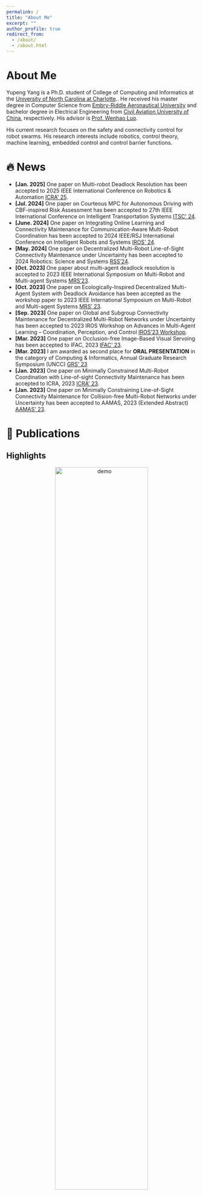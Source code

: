 ```yaml
---
permalink: /
title: "About Me"
excerpt: ""
author_profile: true
redirect_from: 
  - /about/
  - /about.html
---
```


<span class='anchor' id='about-me'></span>
# About Me

Yupeng Yang is a Ph.D. student of College of Computing and Informatics at the [University of North Carolina at Charlotte](https://www.charlotte.edu/).. He received his master degree in Computer Science from [Embry-Riddle Aeronautical University](https://erau.edu/) and bachelor degree in Electrical Engineering from [Civil Aviation University of China](https://www.cauc.edu.cn/en/), respectively. His advisor is [Prof. Wenhao Luo](https://cs.uic.edu/profiles/luo-wenhao/). 

His current research focuses on the safety and connectivity control for robot swarms. His research interests include robotics, control theory, machine learning, embedded control and control barrier functions.


# 🔥 News
<!-- - **[Mar. 2025]** Our paper about Vehicle Lateral Motion Prediction is accepted to [IAV' 25](https://events.engineering.asu.edu/iav-2025/). -->
- **[Jan. 2025]** One paper on Multi-robot Deadlock Resolution has been accepted to 2025 IEEE International Conference on Robotics & Automation [ICRA' 25](https://2025.ieee-icra.org/).
- **[Jul. 2024]** One paper on Courteous MPC for Autonomous Driving with CBF-inspired Risk Assessment has been accepted to 27th IEEE International Conference on Intelligent Transportation Systems [ITSC' 24](https://ieee-itsc.org/2024/).
- **[June. 2024]** One paper on Integrating Online Learning and Connectivity Maintenance for Communication-Aware Multi-Robot Coordination has been accepted to 2024 IEEE/RSJ International Conference on Intelligent Robots and Systems [IROS' 24](https://iros2024-abudhabi.org/).
- **[May. 2024]** One paper on Decentralized Multi-Robot Line-of-Sight Connectivity Maintenance under Uncertainty has been accepted to 2024 Robotics: Science and Systems [RSS’24](https://roboticsconference.org/).
- **[Oct. 2023]** One paper about multi-agent deadlock resolution is accepted to 2023 IEEE International Symposium on Multi-Robot and Multi-agent Systems [MRS’23](https://sites.bu.edu/mrs2023/).
- **[Oct. 2023]** One paper on Ecologically-Inspired Decentralized Multi-Agent System with Deadlock Avoidance has been accepted as the workshop paper to 2023 IEEE International Symposium on Multi-Robot and Multi-agent Systems  [MRS’ 23](https://sites.bu.edu/mrs2023/).
- **[Sep. 2023]** One paper on Global and Subgroup Connectivity Maintenance for Decentralized Multi-Robot Networks under Uncertainty has been accepted to 2023 IROS Workshop on Advances in Multi-Agent Learning – Coordination, Perception, and Control [IROS’23 Workshop](https://ieee-iros.org/).
- **[Mar. 2023]** One paper on Occlusion-free Image-Based Visual Servoing has been accepted to IFAC, 2023 [IFAC’ 23](https://www.ifac2023.org/).
- **[Mar. 2023]**  I am awarded as second place for **ORAL PRESENTATION** in the category of Computing & Informatics, Annual Graduate Research Symposium (UNCC) [GRS' 23](https://gpsg.charlotte.edu/graduate-research-symposium/graduate-research-symposium/previous-symposium-programs)
- **[Jan. 2023]**  One paper on Minimally Constrained Multi-Robot Coordination with Line-of-sight Connectivity Maintenance has been accepted to ICRA, 2023 [ICRA' 23](https://www.icra2023.org/).
- **[Jan. 2023]**  One paper on Minimally Constraining Line-of-Sight Connectivity Maintenance for Collision-free Multi-Robot Networks under Uncertainty has been accepted to AAMAS, 2023 (Extended Abstract) [AAMAS' 23](https://aamas2023.soton.ac.uk/).


# 📝 Publications
## Highlights
<style>
.paper-box-image {
  text-align: center;
}
.paper-image {
  display: block;
  margin: 0 auto;
}
</style>

<div class='paper-box'><div class='paper-box-image'><img src='images/0204.gif' alt="demo" width="70%" class="paper-image"></div>
<div class='paper-box-text' markdown="1">

**Adaptive Deadlock Avoidance for Decentralized Multi-Agent Systems via CBF-inspired Risk Measurement**

Yanze Zhang, Yiwei Lyu, Siwon Jo, Yupeng Yang, Wenhao Luo

**IEEE International Conference on Robotics and Automation (ICRA), 2025**

[**Paper**](https://arxiv.org/abs/2503.09621)

- We present a novel decentralized framework that ensures both efficient task execution and deadlock 
resolution for multi-agent systems, which enables co-optimization 
between the task-related controller and deadlock resolution
controller, yielding smoother robots’ motion with improved overall task execution efficiency
</div>
</div> 

<!-- <style>
.paper-box-image {
  text-align: center;
}
.paper-image {
  display: block;
  margin: 0 auto;
}
</style> -->

<!-- <div class='paper-box'><div class='paper-box-image'><img src='images/0204.gif' alt="demo" width="70%" class="paper-image"></div>
<div class='paper-box-text' markdown="1">
<div class='paper-box'> -->

<div class='paper-box'><div class='paper-box-image'>
  <iframe width="560" height="315" src="https://www.youtube.com/embed/9Cekw5xafWw" frameborder="0" allow="accelerometer; autoplay; clipboard-write; encrypted-media; gyroscope; picture-in-picture" allowfullscreen></iframe>
</div>
<div class='paper-box-text' markdown="1">
**Courteous MPC for Autonomous Driving with CBF-inspired Risk Assessment**

Yanze Zhang, Yiwei Lyu, Sude E. Demir, Xingyu Zhou, Yupeng Yang, Junming Wang, Wenhao Luo

**IEEE International Conference on Intelligent Transportation Systems (ITSC), 2024**

[**Paper**](https://arxiv.org/abs/2408.12822v1)

- we develop an extension of the CBF-inspired risk evaluation framework that takes into account both noisy observed positions and motions, which are then integrated with MPC to ensure smooth and robust decision-making for AVs.
</div>
</div> 

## All Publications

- *Adaptive Deadlock Avoidance for Decentralized Multi-Agent Systems via CBF-inspired Risk Measurement.*
  <br>
  Yanze Zhang, Yiwei Lyu, Siwon Jo, **Yupeng Yang**, and Wenhao Luo
  <br>
  Accepted to the 2025 IEEE International Conference on Robotics and Automation (**ICRA' 25**), 2025 
  <br> 
  [[PDF](https://arxiv.org/abs/2503.09621)]


- *Courteous MPC for Autonomous Driving with CBF-inspired Risk Assessment.*
  <br>
  Yanze Zhang, Yiwei Lyu, Sude Ela Demir, Xingyu Zhou, **Yupeng Yang**, Junmin Wang and Wenhao Luo
  <br>
  Accepted to the 27th IEEE International Conference on Intelligent Transportation Systems (**ITSC' 24**), 2024 
  <br>
  [[PDF](https://arxiv.org/abs/2408.12822v1)][[Demo-NGSIM](https://youtu.be/9Cekw5xafWw)][[Demo-IDM](https://youtu.be/9Cekw5xafWw)]
  
- *Integrating Online Learning and Connectivity Maintenance for Communication-Aware Multi-Robot Coordination.*
  <br>
  **Yupeng Yang**, Yiwei Lyu, Yanze Zhang, Ian Gao, and Wenhao Luo
  <br>
  Accepted to the 2024 IEEE/RSJ International Conference on Intelligent Robots and Systems (**IROS' 24**), 2024 
  <br>
  [[PDF](https://arxiv.org/abs/2410.05798)][[Project](https://github.com/wenhaol/DCM-RSSI)][[Website](https://wenhaol.github.io/DCM-RSSI/)]

- *Decentralized Multi-Robot Line-of-Sight Connectivity Maintenance under Uncertainty.*
  <br>
  **Yupeng Yang**, Yiwei Lyu, Yanze Zhang, Sha Yi, and Wenhao Luo
  <br>
  Accepted to the 2024 Robotics: Science and Systems (**RSS'24**), 2024 
  <br>
  [[PDF](https://arxiv.org/pdf/2406.12802)][[Video](https://www.youtube.com/watch?v=kRQoEh3hgXE)]
  
- *Minimally Constrained Multi-Robot Coordination with Line-of-sight Connectivity Maintenance.* 
  <br>
  **Yupeng Yang**, Yiwei Lyu, and Wenhao Luo
  <br>
  Accepted to 2023 IEEE International Conference on Robotics and Automation (**ICRA'23**), 2023
  <br>
  [[PDF](https://arxiv.org/abs/2303.04271)]
  <span class='show_paper_citations' data='cbBkYRgAAAAJ:YsMSGLbcyi4C'></span>
  
 - *Minimally Constraining Line-of-Sight Connectivity Maintenance for Collision-free Multi-Robot Networks under Uncertainty.* 
  <br> 
  **Yupeng Yang**, Yiwei Lyu, and Wenhao Luo
  <br>
  Accepted to 22nd International Conference on Autonomous Agents and Multiagent Systems (**AAMAS**), 2023
  <br>
  [[PDF](https://www.southampton.ac.uk/~eg/AAMAS2023/pdfs/p2583.pdf)] 

- *Occlusion-Free Image Based Visual Servoing Using Probabilistic Control Barrier Certificates.*
  <br>
  Yanze Zhang, **Yupeng Yang**, Wenhao Luo
  <br>
  Accepted to appear in the 22th World Congress of International Federation of Automatic Control (**IFAC'23**), 2023
  <br>
  [[PDF](https://arxiv.org/pdf/2309.03476.pdf)][[Slides](https://drive.google.com/file/d/15gWHsd9hAaYWi5rJtmvI__ndZo16p263/view?usp=sharing)]


# 🎖 Honors and Awards

- *2024.06* Conference Travel Award from the Graduate School of UNC Charlotte.
- *2023.03* Second place for **ORAL PRESENTATION** in the category of Computing & Informatics at Annual Graduate Research Symposium (UNCC)

# 📖 Education
- *2022.08 - Now*, Doctor of Philosophy, Computer Science, University of North Carolina at Charlotte, The United States 
- *2018.09 - 2021.06*, Master of Computer Science, Embry-Riddle Aeronautical University, The United States 
- *2015.09 - 2019.06*, Bachelor of Engineering, Civil Aviation University of China, China

# 📚 Services
<!-- 
## Program Committee
- Lead organizer of Special Session on [learning-powered prediction and decision-making](https://sites.google.com/view/itsc-lpad) at ITSC, 2023
- Lead organizer of Special Session on [learning-powered and knowledge-driven autonomous driving](https://sites.google.com/view/itsc-lpad-2) at ITSC, 2024

## Journal Reviewer
- IEEE Transactions on Intelligent Transportation Systems 
- IEEE Transactions on Neural Networks and Learning Systems
- IEEE Transactions on Intelligent Vehicles 
- IEEE Transactions on Cybernetics
- IEEE Robotics and Automation Letters
- Transportation Research Part C: Emerging Technologies
- Engineering Applications of Artificial Intelligence
- Artificial Intelligence Review -->

## External Reviewer
- IEEE Robotics and Automation Letters (R-AL)
- IEEE IEEE Transactions on Robotics (TRO)
- IEEE Internet of Things Journal
- IEEE Sensors Journal
- IEEE Transactions on Industrial Electronics
- IEEE Transactions on Aerospace and Electronic Systems
- IEEE Transactions on Intelligent Transportation Systems
- IEEE Transactions on Mechatronics
- Cartography and Geographic Information Science
- IEEE/RSJ International Conference on Intelligent Robots and Systems (IROS)
- Distributed Autonomous Robotic Systems (DARS)

## Mentoring Activities
- [Ian Gao](https://www.linkedin.com/in/ian-gao-978667162/), Bachelor Research Project. Now at UNC Chaphill as an undergraduate.
- [Siwon Jo](https://www.linkedin.com/in/siwonjo), Bachelor Research Project.

